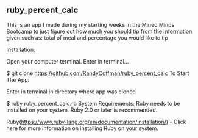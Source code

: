 ## ruby_percent_calc
This is an app I made during my starting weeks in the Mined Minds Bootcamp to just figure out how much you should tip from the information given such as: total of meal and percentage you would like to tip

Installation:

Open your computer terminal. Enter in terminal...

$ git clone https://github.com/RandyCoffman/ruby_percent_calc
To Start The App:

Enter in terminal in directory where app was cloned

$ ruby ruby_percent_calc.rb
System Requirements:
Ruby needs to be installed on your system. Ruby 2.0 or later is recommended.

Ruby(https://www.ruby-lang.org/en/documentation/installation/) - Click here for more information on installing Ruby on your system.
